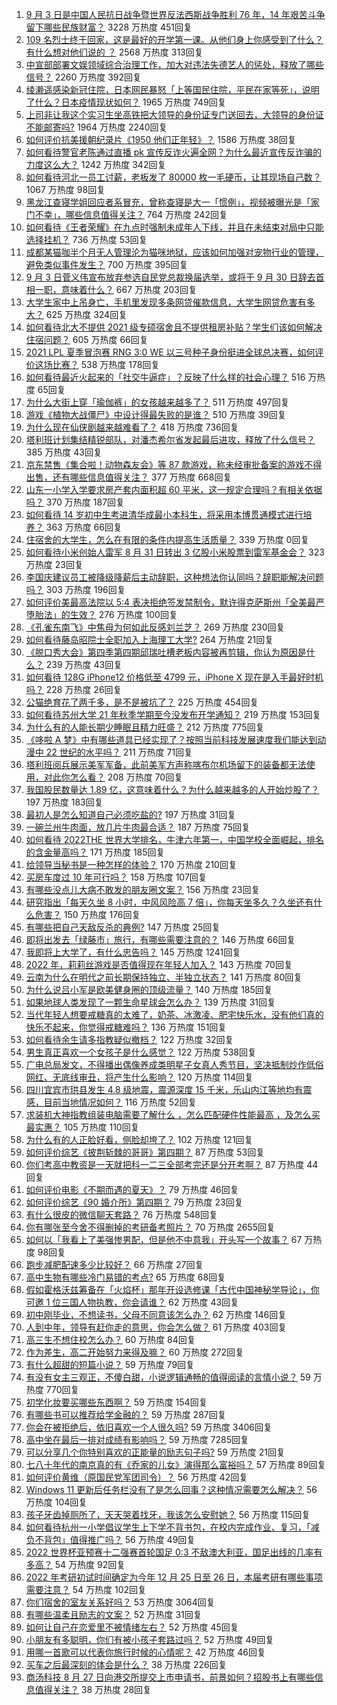1. [9 月 3 日是中国人民抗日战争暨世界反法西斯战争胜利 76 年，14 年艰苦斗争留下哪些民族财富？](https://www.zhihu.com/question/484365679) 3228 万热度 451回复
1. [109 名烈士终于回家，这是最好的开学第一课。从他们身上你感受到了什么？有什么想对他们说的 ？](https://www.zhihu.com/question/484341681) 2568 万热度 313回复
1. [中宣部部署文娱领域综合治理工作，加大对违法失德艺人的惩处，释放了哪些信号？](https://www.zhihu.com/question/484282299) 2260 万热度 392回复
1. [绫濑遥感染新冠住院，日本网民暴怒「上等国民住院，平民在家等死」，说明了什么？日本疫情现状如何？](https://www.zhihu.com/question/484302461) 1965 万热度 749回复
1. [上司非让我这个实习生坐高铁把大领导的身份证专门送回去，大领导的身份证不能邮寄吗?](https://www.zhihu.com/question/387629230) 1964 万热度 2240回复
1. [如何评价抗美援朝纪录片《1950 他们正年轻》？](https://www.zhihu.com/question/475260500) 1586 万热度 38回复
1. [如何看待警官老陈通过直播 pk 宣传反诈火遍全网？为什么最近宣传反诈骗的力度这么大？](https://www.zhihu.com/question/484338100) 1242 万热度 342回复
1. [如何看待河北一员工讨薪，老板发了 80000 枚一毛硬币，让其现场自己数？](https://www.zhihu.com/question/484433949) 1067 万热度 98回复
1. [黑龙江查寝学姐回应者系冒充，曾称查寝是大一「惯例」，视频被曝光是「家门不幸」，哪些信息值得关注？](https://www.zhihu.com/question/484462937) 764 万热度 242回复
1. [如何看待《王者荣耀》在九点时强制未成年人下线，并且在未结束对局中只能选择挂机？](https://www.zhihu.com/question/484532812) 736 万热度 53回复
1. [成都某猫咖半个月无人管理沦为猫咪地狱，应该如何加强对宠物行业的管理，避免类似事件发生？](https://www.zhihu.com/question/484259611) 700 万热度 395回复
1. [9 月 3 日菅义伟宣布放弃参选自民党总裁换届选举，或将于 9 月 30 日辞去首相一职，意味着什么？](https://www.zhihu.com/question/484404747) 667 万热度 203回复
1. [大学生家中上吊身亡，手机里发现多条网贷催款信息，大学生网贷危害有多大？](https://www.zhihu.com/question/484004714) 625 万热度 324回复
1. [如何看待北大不提供 2021 级专硕宿舍且不提供租房补贴？学生们该如何解决住宿问题？](https://www.zhihu.com/question/483220491) 605 万热度 66回复
1. [2021 LPL 夏季冒泡赛 RNG 3:0 WE 以三号种子身份挺进全球总决赛，如何评价这场比赛？](https://www.zhihu.com/question/484465004) 538 万热度 178回复
1. [如何看待最近火起来的「社交牛逼症」？反映了什么样的社会心理？](https://www.zhihu.com/question/483964288) 516 万热度 65回复
1. [为什么大街上穿「瑜伽裤」的女孩越来越多了？](https://www.zhihu.com/question/482331957) 511 万热度 497回复
1. [游戏《植物大战僵尸》中设计得最失败的是谁？](https://www.zhihu.com/question/427608677) 510 万热度 39回复
1. [为什么现在仙侠剧越来越难看了？](https://www.zhihu.com/question/293435097) 418 万热度 736回复
1. [塔利班计划集结精锐部队，对潘杰希尔省发起最后进攻，释放了什么信号？](https://www.zhihu.com/question/484398379) 385 万热度 43回复
1. [京东禁售《集合啦！动物森友会》等 87 款游戏，称未经审批备案的游戏不得出售，还有哪些信息值得关注？](https://www.zhihu.com/question/484415967) 377 万热度 668回复
1. [山东一小学入学要求房产套内面积超 60 平米，这一规定合理吗？有相关依据吗？](https://www.zhihu.com/question/484366652) 370 万热度 187回复
1. [如何看待 14 岁初中生考进清华成最小本科生，将采用本博贯通模式进行培养？](https://www.zhihu.com/question/484317452) 363 万热度 66回复
1. [住宿舍的大学生，怎么在有限的条件内提高生活质量？](https://www.zhihu.com/special/1413875915063054336) 339 万热度 0回复
1. [如何看待小米创始人雷军 8 月 31 日转出 3 亿股小米股票到雷军基金会？](https://www.zhihu.com/question/484500026) 323 万热度 23回复
1. [李国庆建议员工被降级降薪后主动辞职，这种想法你认同吗？辞职能解决问题吗？](https://www.zhihu.com/question/484251485) 303 万热度 196回复
1. [如何评价美最高法院以 5:4 表决拒绝签发禁制令，默许得克萨斯州「全美最严堕胎法」的生效？](https://www.zhihu.com/question/484193597) 276 万热度 100回复
1. [《孔雀东南飞》中焦母为何如此反感刘兰芝？](https://www.zhihu.com/question/38222475) 269 万热度 230回复
1. [如何看待藤岛昭院士全职加入上海理工大学?](https://www.zhihu.com/question/483858861) 264 万热度 21回复
1. [《脱口秀大会》第四季第四期邱瑞吐槽老板内容被再剪辑，你认为原因是什么？](https://www.zhihu.com/question/484058380) 239 万热度 43回复
1. [如何看待 128G iPhone12 价格低至 4799 元，iPhone X 现在是入手最好时机吗？](https://www.zhihu.com/question/484432174) 228 万热度 26回复
1. [公猫绝育花了两千多，是不是被坑了？](https://www.zhihu.com/question/423012163) 225 万热度 454回复
1. [如何看待苏州大学 21 年秋季学期至今没发布开学通知？](https://www.zhihu.com/question/484059656) 219 万热度 153回复
1. [为什么有的人能长期少睡眠且精力旺盛？](https://www.zhihu.com/question/27087016) 212 万热度 775回复
1. [《哆啦 A 梦》中有哪些道具已经实现了？按照当前科技发展速度我们能达到动漫中 22 世纪的水平吗？](https://www.zhihu.com/question/484269235) 211 万热度 71回复
1. [塔利班阅兵展示美军军备，此前美军方声称喀布尔机场留下的装备都无法使用，对此你怎么看？](https://www.zhihu.com/question/484240276) 208 万热度 70回复
1. [我国股民数量达 1.89 亿，这意味着什么？为什么越来越多的人开始炒股了？](https://www.zhihu.com/question/484285386) 197 万热度 183回复
1. [最初人是怎么知道自己必须吃盐的?](https://www.zhihu.com/question/479306229) 197 万热度 31回复
1. [一碗兰州牛肉面，放几片牛肉最合适？](https://www.zhihu.com/question/484190551) 187 万热度 75回复
1. [如何看待 2022THE 世界大学排名，牛津六年第一，中国学校全面崛起，排名的含金量高吗？](https://www.zhihu.com/question/484126615) 171 万热度 185回复
1. [给领导当秘书是一种怎样的体验？](https://www.zhihu.com/question/27875626) 170 万热度 210回复
1. [买房车度过 10 年可行吗？](https://www.zhihu.com/question/430539142) 158 万热度 107回复
1. [有哪些没点儿大病不敢发的朋友圈文案？](https://www.zhihu.com/question/483629892) 156 万热度 23回复
1. [研究指出「每天久坐 8 小时，中风风险高 7 倍」，你每天坐多久？久坐还有什么危害？](https://www.zhihu.com/question/483443759) 150 万热度 176回复
1. [有哪些把自己天敌反杀的典例?](https://www.zhihu.com/question/481265237) 147 万热度 25回复
1. [即将出发去「绿藤市」旅行，有哪些需要注意的？](https://www.zhihu.com/question/484175690) 146 万热度 66回复
1. [我即将上大学了，有什么忠告吗？](https://www.zhihu.com/question/420942990) 145 万热度 1241回复
1. [2022 年，莉莉丝游戏是否值得现在年轻人加入？](https://www.zhihu.com/question/484066312) 143 万热度 70回复
1. [云南为什么在明代之前长期保持独立、半独立状态？](https://www.zhihu.com/question/36834582) 141 万热度 80回复
1. [为什么说吕小军是欧美健身圈的顶级流量？](https://www.zhihu.com/question/476674229) 140 万热度 185回复
1. [如果地球人类发现了一颗生命星球会怎么办？](https://www.zhihu.com/question/483973908) 139 万热度 31回复
1. [当代年轻人想要戒糖真的太难了，奶茶、冰激凌、肥宅快乐水，没有他们真的快乐不起来，你觉得戒糖难吗？](https://www.zhihu.com/question/484136484) 136 万热度 151回复
1. [如何看待余生请多指教疑似撤档？](https://www.zhihu.com/question/484395614) 122 万热度 32回复
1. [男生真正喜欢一个女孩子是什么感觉？](https://www.zhihu.com/question/445557705) 122 万热度 538回复
1. [广电总局发文，不得播出偶像养成类明星子女真人秀节目，坚决抵制炒作低俗网红、无底线审丑，将产生什么影响？](https://www.zhihu.com/question/484144020) 120 万热度 114回复
1. [四川宜宾市珙县发生 4.8 级地震，震源深度 15 千米，乐山内江等地均有震感，目前当地情况如何？](https://www.zhihu.com/question/484539965) 116 万热度 52回复
1. [求装机大神指教组装电脑需要了解什么 ，怎么匹配硬件性能最高 ，及怎么买最实惠？](https://www.zhihu.com/question/484397242) 105 万热度 110回复
1. [为什么有的人正脸好看，侧脸却垮了？](https://www.zhihu.com/question/483702280) 102 万热度 121回复
1. [如何评价综艺《披荆斩棘的哥哥》第四期？](https://www.zhihu.com/question/484310760) 87 万热度 53回复
1. [你们考高中教资是一天就把科一二三全部考完还是分开考啊？](https://www.zhihu.com/question/483234352) 87 万热度 44回复
1. [如何评价电影《不期而遇的夏天》？](https://www.zhihu.com/question/425247272) 79 万热度 46回复
1. [如何评价综艺《90 婚介所》第四期？](https://www.zhihu.com/question/484502223) 79 万热度 23回复
1. [有什么很皮的微信聊天套路？](https://www.zhihu.com/question/265328713) 76 万热度 548回复
1. [你有哪张至今舍不得删掉的考研备考照片？](https://www.zhihu.com/question/387203938) 70 万热度 2655回复
1. [如何以「我看上了美强惨男配，但是他不中意我」开头写一个故事？](https://www.zhihu.com/question/434071369) 67 万热度 98回复
1. [跑步减肥配速多少比较好？](https://www.zhihu.com/question/30128916) 66 万热度 27回复
1. [高中生物有哪些冷门易错的考点?](https://www.zhihu.com/question/447559813) 65 万热度 68回复
1. [假如霍格沃兹筹备在「火焰杯」那年开设选修课「古代中国神秘学导论」，你可邀 1 位三国人物执教，你会请谁？](https://www.zhihu.com/question/483301326) 62 万热度 43回复
1. [初中刚毕业，不想读书，父母不同意该怎么办？](https://www.zhihu.com/question/484533718) 62 万热度 146回复
1. [人到中年，领导有赶你走的意思，你会怎么做？](https://www.zhihu.com/question/470575799) 61 万热度 403回复
1. [高三生不想住校怎么办？](https://www.zhihu.com/question/484340357) 60 万热度 84回复
1. [作为差生，高二开始努力来得及嘛？](https://www.zhihu.com/question/482456481) 60 万热度 272回复
1. [有什么超甜的短篇小说？](https://www.zhihu.com/question/333872580) 59 万热度 79回复
1. [有没有女主三观正，不傻白甜，小说逻辑通畅的值得阅读的言情小说？](https://www.zhihu.com/question/384929989) 59 万热度 770回复
1. [初学化妆要买哪些东西啊？](https://www.zhihu.com/question/313413977) 59 万热度 154回复
1. [有哪些书可以推荐给学金融的？](https://www.zhihu.com/question/27187493) 59 万热度 287回复
1. [你会在被拒绝后，依旧喜欢一个人很久吗?](https://www.zhihu.com/question/475846348) 59 万热度 3406回复
1. [高中坐在最后一排对成绩有影响吗？](https://www.zhihu.com/question/473310764) 59 万热度 7285回复
1. [可以分享几个你特别喜欢的正能量的励志句子吗?](https://www.zhihu.com/question/456977611) 59 万热度 21回复
1. [七八十年代的南京真的有《乔家的儿女》演得那么富裕吗？](https://www.zhihu.com/question/481950707) 57 万热度 89回复
1. [如何评价黄维（原国民党军团司令）？](https://www.zhihu.com/question/51190062) 56 万热度 42回复
1. [Windows 11 更新后任务栏没有了是怎么回事？这种情况需要怎么解决？](https://www.zhihu.com/question/484365107) 56 万热度 104回复
1. [孩子牙齿掉厕所了，天天哭着找牙，我该怎么安慰她？](https://www.zhihu.com/question/482465194) 56 万热度 115回复
1. [如何看待杭州一小学倡议学生上下学不背书包，在校内完成作业、复习，「减负不背包」值得推广吗？](https://www.zhihu.com/question/484242133) 56 万热度 49回复
1. [2022 世界杯亚预赛十二强赛首轮国足 0:3 不敌澳大利亚，国足出线的几率有多高？](https://www.zhihu.com/question/484362147) 54 万热度 92回复
1. [2022 年考研初试时间确定为今年 12 月 25 日至 26 日，本届考研有哪些事项需要注意？](https://www.zhihu.com/question/484519303) 54 万热度 102回复
1. [你们宿舍的室友关系好吗？](https://www.zhihu.com/question/295912076) 53 万热度 3064回复
1. [有哪些温柔且励志的文案？](https://www.zhihu.com/question/479847390) 52 万热度 31回复
1. [如何让自己在恋爱里不被情绪左右？](https://www.zhihu.com/question/483065988) 52 万热度 45回复
1. [小朋友有多聪明，你们有被小孩子套路过吗？](https://www.zhihu.com/question/483693370) 52 万热度 49回复
1. [用哪一首歌可以代表你旅行时候的心情呢？](https://www.zhihu.com/question/481217052) 42 万热度 46回复
1. [买车之后最深刻的体会是什么？](https://www.zhihu.com/question/451802242) 38 万热度 226回复
1. [商汤科技 8 月 27 日向港交所提交上市申请书，前景如何？招股书上有哪些信息值得关注？](https://www.zhihu.com/question/482996391) 38 万热度 28回复